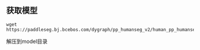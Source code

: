 ## 获取模型
```
wget https://paddleseg.bj.bcebos.com/dygraph/pp_humanseg_v2/human_pp_humansegv2_mobile_192x192_inference_model.zip
```

解压到model目录
